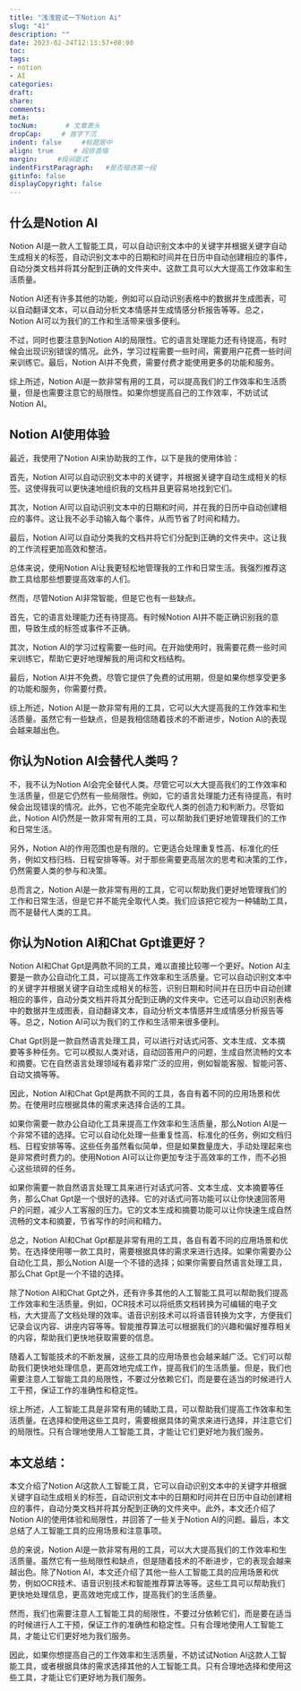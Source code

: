 ```yaml
---
title: "浅浅尝试一下Notion Ai"
slug: "41"
description: ""
date: 2023-02-24T12:13:57+08:00
toc: 
tags: 
- notion
- AI
categories:
draft: 
share:
comments:
meta: 
tocNum:       # 文章表头
dropCap:     # 首字下沉
indent: false     #标题居中
align: true     # 段排首缩
margin:     #段间距式
indentFirstParagraph:   #是否缩进第一段
gitinfo: false
displayCopyright: false
---
```


## 什么是Notion AI

Notion AI是一款人工智能工具，可以自动识别文本中的关键字并根据关键字自动生成相关的标签，自动识别文本中的日期和时间并在日历中自动创建相应的事件，自动分类文档并将其分配到正确的文件夹中。这款工具可以大大提高工作效率和生活质量。

Notion AI还有许多其他的功能，例如可以自动识别表格中的数据并生成图表，可以自动翻译文本，可以自动分析文本情感并生成情感分析报告等等。总之，Notion AI可以为我们的工作和生活带来很多便利。

不过，同时也要注意到Notion AI的局限性。它的语言处理能力还有待提高，有时候会出现识别错误的情况。此外，学习过程需要一些时间，需要用户花费一些时间来训练它。最后，Notion AI并不免费，需要付费才能使用更多的功能和服务。

综上所述，Notion AI是一款非常有用的工具，可以提高我们的工作效率和生活质量，但是也需要注意它的局限性。如果你想提高自己的工作效率，不妨试试Notion AI。

## Notion AI使用体验

最近，我使用了Notion AI来协助我的工作，以下是我的使用体验：

首先，Notion AI可以自动识别文本中的关键字，并根据关键字自动生成相关的标签。这使得我可以更快速地组织我的文档并且更容易地找到它们。

其次，Notion AI可以自动识别文本中的日期和时间，并在我的日历中自动创建相应的事件。这让我不必手动输入每个事件，从而节省了时间和精力。

最后，Notion AI可以自动分类我的文档并将它们分配到正确的文件夹中。这让我的工作流程更加高效和整洁。

总体来说，使用Notion AI让我更轻松地管理我的工作和日常生活。我强烈推荐这款工具给那些想要提高效率的人们。

然而，尽管Notion AI非常智能，但是它也有一些缺点。

首先，它的语言处理能力还有待提高。有时候Notion AI并不能正确识别我的意图，导致生成的标签或事件不正确。

其次，Notion AI的学习过程需要一些时间。在开始使用时，我需要花费一些时间来训练它，帮助它更好地理解我的用词和文档结构。

最后，Notion AI并不免费。尽管它提供了免费的试用期，但是如果你想享受更多的功能和服务，你需要付费。

综上所述，Notion AI是一款非常有用的工具，它可以大大提高我的工作效率和生活质量。虽然它有一些缺点，但是我相信随着技术的不断进步，Notion AI的表现会越来越出色。

## 你认为Notion AI会替代人类吗？

不，我不认为Notion AI会完全替代人类。尽管它可以大大提高我们的工作效率和生活质量，但是它仍然有一些局限性。例如，它的语言处理能力还有待提高，有时候会出现错误的情况。此外，它也不能完全取代人类的创造力和判断力。尽管如此，Notion AI仍然是一款非常有用的工具，可以帮助我们更好地管理我们的工作和日常生活。

另外，Notion AI的作用范围也是有限的。它更适合处理重复性高、标准化的任务，例如文档归档、日程安排等等。对于那些需要更高层次的思考和决策的工作，仍然需要人类的参与和决策。

总而言之，Notion AI是一款非常有用的工具，它可以帮助我们更好地管理我们的工作和日常生活，但是它并不能完全取代人类。我们应该把它视为一种辅助工具，而不是替代人类的工具。

## 你认为Notion AI和Chat Gpt谁更好？

Notion AI和Chat Gpt是两款不同的工具，难以直接比较哪一个更好。Notion AI主要是一款办公自动化工具，可以提高工作效率和生活质量。它可以自动识别文本中的关键字并根据关键字自动生成相关的标签，识别日期和时间并在日历中自动创建相应的事件，自动分类文档并将其分配到正确的文件夹中。它还可以自动识别表格中的数据并生成图表，自动翻译文本，自动分析文本情感并生成情感分析报告等等。总之，Notion AI可以为我们的工作和生活带来很多便利。

Chat Gpt则是一款自然语言处理工具，可以进行对话式问答、文本生成、文本摘要等多种任务。它可以模拟人类对话，自动回答用户的问题，生成自然流畅的文本和摘要。它在自然语言处理领域有着非常广泛的应用，例如智能客服、智能问答、自动文摘等等。

因此，Notion AI和Chat Gpt是两款不同的工具，各自有着不同的应用场景和优势。在使用时应根据具体的需求来选择合适的工具。

如果你需要一款办公自动化工具来提高工作效率和生活质量，那么Notion AI是一个非常不错的选择。它可以自动化处理一些重复性高、标准化的任务，例如文档归档、日程安排等等。这些任务虽然看似简单，但是如果数量庞大，手动处理起来也是非常费时费力的。使用Notion AI可以让你更加专注于高效率的工作，而不必担心这些琐碎的任务。

如果你需要一款自然语言处理工具来进行对话式问答、文本生成、文本摘要等任务，那么Chat Gpt是一个很好的选择。它的对话式问答功能可以让你快速回答用户的问题，减少人工客服的压力。它的文本生成和摘要功能可以让你快速生成自然流畅的文本和摘要，节省写作的时间和精力。

总之，Notion AI和Chat Gpt都是非常有用的工具，各自有着不同的应用场景和优势。在选择使用哪一款工具时，需要根据具体的需求来进行选择。如果你需要办公自动化工具，那么Notion AI是一个不错的选择；如果你需要自然语言处理工具，那么Chat Gpt是一个不错的选择。

除了Notion AI和Chat Gpt之外，还有许多其他的人工智能工具可以帮助我们提高工作效率和生活质量。例如，OCR技术可以将纸质文档转换为可编辑的电子文档，大大提高了文档处理的效率。语音识别技术可以将语音转换为文字，方便我们记录会议内容、讲座内容等等。智能推荐算法可以根据我们的兴趣和偏好推荐相关的内容，帮助我们更快地获取需要的信息。

随着人工智能技术的不断发展，这些工具的应用场景也会越来越广泛。它们可以帮助我们更快地处理信息，更高效地完成工作，提高我们的生活质量。但是，我们也需要注意人工智能工具的局限性，不要过分依赖它们，而是要在适当的时候进行人工干预，保证工作的准确性和稳定性。

综上所述，人工智能工具是非常有用的辅助工具，可以帮助我们提高工作效率和生活质量。在选择和使用这些工具时，需要根据具体的需求来进行选择，并注意它们的局限性。只有合理地使用人工智能工具，才能让它们更好地为我们服务。

## 本文总结：

本文介绍了Notion AI这款人工智能工具，它可以自动识别文本中的关键字并根据关键字自动生成相关的标签，自动识别文本中的日期和时间并在日历中自动创建相应的事件，自动分类文档并将其分配到正确的文件夹中。此外，本文还介绍了Notion AI的使用体验和局限性，并回答了一些关于Notion AI的问题。最后，本文总结了人工智能工具的应用场景和注意事项。

总的来说，Notion AI是一款非常有用的工具，可以大大提高我们的工作效率和生活质量。虽然它有一些局限性和缺点，但是随着技术的不断进步，它的表现会越来越出色。除了Notion AI，本文还介绍了其他一些人工智能工具的应用场景和优势，例如OCR技术、语音识别技术和智能推荐算法等等。这些工具可以帮助我们更快地处理信息，更高效地完成工作，提高我们的生活质量。

然而，我们也需要注意人工智能工具的局限性，不要过分依赖它们，而是要在适当的时候进行人工干预，保证工作的准确性和稳定性。只有合理地使用人工智能工具，才能让它们更好地为我们服务。

因此，如果你想提高自己的工作效率和生活质量，不妨试试Notion AI这款人工智能工具，或者根据具体的需求选择其他的人工智能工具。只有合理地选择和使用这些工具，才能让它们更好地为我们服务。